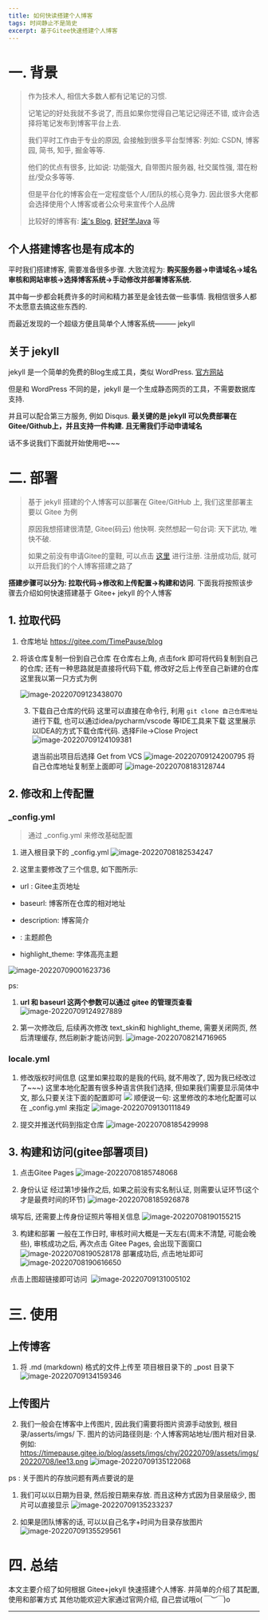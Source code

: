 ```yaml
---
title: 如何快读搭建个人博客
tags: 时间静止不是简史
excerpt: 基于Gitee快速搭建个人博客
---
```



# 一. 背景

> 作为技术人, 相信大多数人都有记笔记的习惯.
>
> 记笔记的好处我就不多说了, 而且如果你觉得自己笔记记得还不错, 或许会选择将笔记发布到博客平台上去.
>
> 我们平时工作由于专业的原因, 会接触到很多平台型博客: 列如: CSDN, 博客园, 简书, 知乎, 掘金等等.
>
> 他们的优点有很多, 比如说:  功能强大, 自带图片服务器, 社交属性强, 潜在粉丝/受众多等等.
>
> 但是平台化的博客会在一定程度低个人/团队的核心竞争力. 因此很多大佬都会选择使用个人博客或者公众号来宣传个人品牌
>
> 比较好的博客有: [柒's Blog](https://blog.52itstyle.vip/), [好好学Java](http://blog.ouyangsihai.cn/) 等



## 个人搭建博客也是有成本的

平时我们搭建博客, 需要准备很多步骤. 大致流程为: **购买服务器->申请域名->域名审核和网站审核->选择博客系统->手动修改并部署博客系统.**

其中每一步都会耗费许多的时间和精力甚至是金钱去做一些事情. 我相信很多人都不太愿意去搞这些东西的.

而最近发现的一个超级方便且简单个人博客系统——— jekyll



## 关于 jekyll

jekyll 是一个简单的免费的Blog生成工具，类似 WordPress. [官方网站](https://www.jekyll.com.cn/)

但是和 WordPress 不同的是，jekyll 是一个生成静态网页的工具，不需要数据库支持.

并且可以配合第三方服务, 例如 Disqus. **最关键的是 jekyll 可以免费部署在 Gitee/Github上，并且支持一件构建. 且无需我们手动申请域名**

话不多说我们下面就开始使用吧~~~



# 二. 部署

> 基于 jekyll 搭建的个人博客可以部署在 Gitee/GitHub 上, 我们这里部署主要以 Gitee 为例
>
> 原因我想搭建很清楚, Gitee(码云) 他快啊. 突然想起一句台词: 天下武功, 唯快不破.
>
> 如果之前没有申请Gitee的童鞋, 可以点击 [这里](https://gitee.com/) 进行注册. 注册成功后, 就可以开启我们的个人博客搭建之路了



**搭建步骤可以分为:  拉取代码->修改和上传配置->构建和访问**. 下面我将按照该步骤去介绍如何快速搭建基于 Gitee+ jekyll 的个人博客



## 1. 拉取代码



1. 仓库地址  https://gitee.com/TimePause/blog

2. 将该仓库复制一份到自己仓库
   在仓库右上角, 点击fork 即可将代码复制到自己的仓库;  还有一种思路就是直接将代码下载, 修改好之后上传至自己新建的仓库
   这里我以第一只方式为例

   ![image-20220709123438070](https://timepause.gitee.io/blog/assets/imgs/chy/20220709/image-20220709123438070.png)



   3. 下载自己仓库的代码
      这里可以直接在命令行, 利用 `git clone 自己仓库地址`进行下载, 也可以通过idea/pycharm/vscode 等IDE工具来下载
      这里展示以IDEA的方式下载仓库代码. 选择File->Close Project
      ![image-20220709124109381](https://timepause.gitee.io/blog/assets/imgs/chy/20220709/image-20220709124109381.png)

      退当前出项目后选择 Get from VCS
      ![image-20220709124200795](https://timepause.gitee.io/blog/assets/imgs/chy/20220709/image-20220709124200795.png)
      将自己仓库地址复制至上面即可
      ![image-20220708183128744](https://timepause.gitee.io/blog/assets/imgs/chy/20220709/image-20220708183128744.png)





## 2. 修改和上传配置

### _config.yml

> 通过 _config.yml 来修改基础配置



1.  进入根目录下的 _config.yml
![image-20220708182534247](https://timepause.gitee.io/blog/assets/imgs/chy/20220709/image-20220708182534247.png)



2. 这里主要修改了三个信息, 如下图所示:

- url : Gitee主页地址
- baseurl:  博客所在仓库的相对地址

- description: 博客简介
- : 主题颜色
- highlight_theme: 字体高亮主题

![image-20220709001623736](https://timepause.gitee.io/blog/assets/imgs/chy/20220709/image-20220709001623736.png)



ps:

1. **url 和 baseurl 这两个参数可以通过 gitee 的管理页查看**
   ![image-20220709124927889](https://timepause.gitee.io/blog/assets/imgs/chy/20220709/image-20220709124927889.png)

2. 第一次修改后, 后续再次修改 text_skin和 highlight_theme, 需要关闭网页, 然后清理缓存, 然后刷新才能访问到.
   ![image-20220708214716965](https://timepause.gitee.io/blog/assets/imgs/chy/20220709/image-20220708214716965.png)

### locale.yml

1. 修改版权时间信息  (这里如果拉取的是我的代码, 就不用改了, 因为我已经改过了~~~)
   这里本地化配置有很多种语言供我们选择, 但如果我们需要显示简体中文, 那么只要关注下面的配置即可
   ![ ](https://timepause.gitee.io/blog/assets/imgs/chy/20220709/image-20220708184905628.png)
   顺便说一句: 这里修改的本地化配置可以在  _config.yml 来指定
   ![image-20220709130111849](https://timepause.gitee.io/blog/assets/imgs/chy/20220709/image-20220709130111849.png)



2. 提交并推送代码到指定仓库
   ![image-20220708185429998](https://timepause.gitee.io/blog/assets/imgs/chy/20220709/image-20220708185429998.png)



## 3. 构建和访问(gitee部署项目)

1. 点击Gitee Pages
   ![image-20220708185748068](https://timepause.gitee.io/blog/assets/imgs/chy/20220709/image-20220708185748068.png)



2. 身份认证
   经过第1步操作之后, 如果之前没有实名制认证, 则需要认证环节(这个才是最费时间的环节)
   ![image-20220708185926878](https://timepause.gitee.io/blog/assets/imgs/chy/20220709/image-20220708185926878.png)

​		填写后, 还需要上传身份证照片等相关信息
![image-20220708190155215](https://timepause.gitee.io/blog/assets/imgs/chy/20220709/image-20220708190155215.png)

3. 构建和部署
   一般在工作日时, 审核时间大概是一天左右(周末不清楚, 可能会晚些), 审核成功之后, 再次点击 Gitee Pages, 会出现下面窗口
   		![image-20220708190528178](https://timepause.gitee.io/blog/assets/imgs/chy/20220709/image-20220708190528178.png)		部署成功后, 点击地址即可
   ![image-20220708190616650](https://timepause.gitee.io/blog/assets/imgs/chy/20220709/image-20220708190616650.png)

​			点击上图超链接即可访问
​			![image-20220709131005102](https://timepause.gitee.io/blog/assets/imgs/chy/20220709/image-20220709131005102.png)

# 三. 使用

## 上传博客

1. 将 .md (markdown) 格式的文件上传至 项目根目录下的 _post 目录下
   ![image-20220709134159346](https://timepause.gitee.io/blog/assets/imgs/chy/20220709/image-20220709134159346.png)



## 上传图片

2.  我们一般会在博客中上传图片, 因此我们需要将图片资源手动放到, 根目录/asserts/imgs/ 下.
   图片的访问路径则是: 个人博客网站地址/图片相对目录. 例如: https://timepause.gitee.io/blog/assets/imgs/chy/20220709/assets/imgs/20220708/lee13.png
   ![image-20220709135122068](https://timepause.gitee.io/blog/assets/imgs/chy/20220709/image-20220709135122068.png)



ps : 关于图片的存放问题有两点要说的是

1. 我们可以以日期为目录, 然后按日期来存放. 而且这种方式因为目录层级少, 图片可以直接显示
   ![image-20220709135233237](https://timepause.gitee.io/blog/assets/imgs/chy/20220709/image-20220709135233237.png)

2. 如果是团队博客的话, 可以以自己名字+时间为目录存放图片
![image-20220709135529561](https://timepause.gitee.io/blog/assets/imgs/chy/20220709/image-20220709135529561.png)



# 四. 总结

本文主要介绍了如何根据 Gitee+jekyll 快速搭建个人博客. 并简单的介绍了其配置, 使用和部署方式
其他功能欢迎大家通过官网介绍, 自己尝试哦o(*￣︶￣*)o

---


